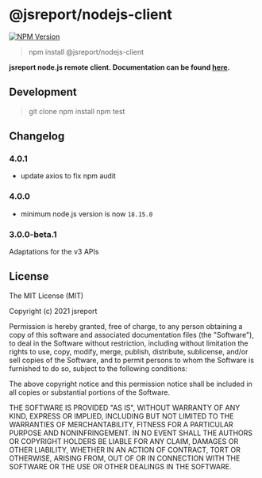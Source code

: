 # @jsreport/nodejs-client

[![NPM Version](http://img.shields.io/npm/v/@jsreport/nodejs-client.svg?style=flat-square)](https://npmjs.com/package/@jsreport/nodejs-client)

>npm install @jsreport/nodejs-client

**jsreport node.js remote client. Documentation can be found [here](https://jsreport.net/learn/nodejs-client).**

## Development
>git clone
>npm install
>npm test

## Changelog

### 4.0.1

- update axios to fix npm audit

### 4.0.0

- minimum node.js version is now `18.15.0`

### 3.0.0-beta.1

Adaptations for the v3 APIs

## License
The MIT License (MIT)

Copyright (c) 2021 jsreport

Permission is hereby granted, free of charge, to any person obtaining a copy
of this software and associated documentation files (the "Software"), to deal
in the Software without restriction, including without limitation the rights
to use, copy, modify, merge, publish, distribute, sublicense, and/or sell
copies of the Software, and to permit persons to whom the Software is
furnished to do so, subject to the following conditions:

The above copyright notice and this permission notice shall be included in all
copies or substantial portions of the Software.

THE SOFTWARE IS PROVIDED "AS IS", WITHOUT WARRANTY OF ANY KIND, EXPRESS OR
IMPLIED, INCLUDING BUT NOT LIMITED TO THE WARRANTIES OF MERCHANTABILITY,
FITNESS FOR A PARTICULAR PURPOSE AND NONINFRINGEMENT. IN NO EVENT SHALL THE
AUTHORS OR COPYRIGHT HOLDERS BE LIABLE FOR ANY CLAIM, DAMAGES OR OTHER
LIABILITY, WHETHER IN AN ACTION OF CONTRACT, TORT OR OTHERWISE, ARISING FROM,
OUT OF OR IN CONNECTION WITH THE SOFTWARE OR THE USE OR OTHER DEALINGS IN THE
SOFTWARE.
